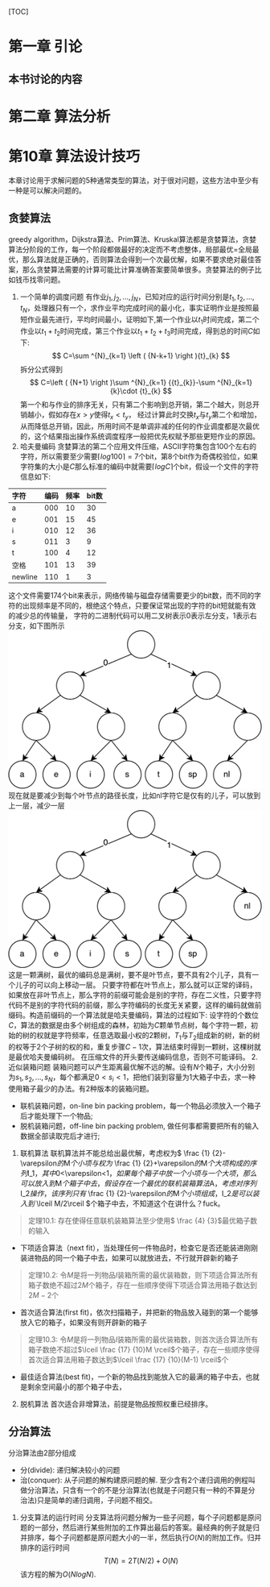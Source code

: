[TOC]
# 第一章 引论
## 本书讨论的内容

# 第二章 算法分析
# 第10章 算法设计技巧
本章讨论用于求解问题的5种通常类型的算法，对于很对问题，这些方法中至少有一种是可以解决问题的。
## 贪婪算法
greedy algorithm，Dijkstra算法、Prim算法、Kruskal算法都是贪婪算法，贪婪算法分阶段的工作，每一个阶段都做最好的决定而不考虑整体，局部最优=全局最优，那么算法就是正确的，否则算法会得到一个次最优解，如果不要求绝对最佳答案，那么贪婪算法需要的计算可能比计算准确答案要简单很多。贪婪算法的例子比如钱币找零问题。
1. 一个简单的调度问题
有作业$j_1,j_2,...,j_N$，已知对应的运行时间分别是$t_1,t_2,...,t_N$，处理器只有一个，求作业平均完成时间的最小化，事实证明作业是按照最短作业最先进行，平均时间最小，证明如下,第一个作业以$t_1$时间完成，第二个作业以$t_1+t_2$时间完成，第三个作业以$t_1+t_2+t_3$时间完成，得到总的时间$C$如下:
$$ C=\sum ^{N}_{k=1} \left ( {N-k+1} \right ){t}_{k} $$
拆分公式得到
$$ C=\left ( {N+1} \right )\sum ^{N}_{k=1} {{t}_{k}}-\sum ^{N}_{k=1} {k}\cdot {t}_{k} $$
第一个和与作业的排序无关，只有第二个影响到总开销，第二个越大，则总开销越小，假如存在$x>y$使得$t_x<t_y$，
经过计算此时交换$t_x$与$t_y$第二个和增加，从而降低总开销，因此，所用时间不是单调非减的任何的作业调度都是次最优的，这个结果指出操作系统调度程序一般把优先权赋予那些更短作业的原因。
2. 哈夫曼编码
贪婪算法的第二个应用文件压缩，ASCII字符集包含100个左右的字符，所以需要至少需要$⌈log 100⌉=7$个bit，第8个bit作为奇偶校验位，如果字符集的大小是$C$那么标准的编码中就需要$⌈log C⌉$个bit，假设一个文件的字符信息如下:

|字符|编码|频率|bit数|
|:---|:---|:---|:---|
|a|000|10|30|
|e|001|15|45|
|i|010|12|36|
|s|011|3|9|
|t|100|4|12|
|空格|101|13|39|
|newline|110|1|3|

这个文件需要174个bit来表示，网络传输与磁盘存储需要更少的bit数，而不同的字符的出现频率是不同的，根绝这个特点，只要保证常出现的字符的bit短就能有效的减少总的传输量，
字符的二进制代码可以用二叉树表示0表示左分支，1表示右分支，如下图所示
![字符二叉树](adtjava/trie-%E7%AC%AC%201%20%E9%A1%B5.drawio.png)
现在就是要减少到每个叶节点的路径长度，比如nl字符它是仅有的儿子，可以放到上一层，减少一层
![字符二叉树](adtjava/trie-%E7%AC%AC%202%20%E9%A1%B5.drawio.png)
这是一颗满树，最优的编码总是满树，要不是叶节点，要不具有2个儿子，具有一个儿子的可以向上移动一层。
只要字符都在叶节点上，那么就可以正常的译码，如果放在非叶节点上，那么字符的前缀可能会是别的字符，存在二义性，只要字符代码不是别的字符代码的前缀，那么字符编码的长度无关紧要，这样的编码就做前缀码。构造前缀码的一个算法就是哈夫曼编码，算法的过程如下:
设字符的个数位$C$，算法的数据是由多个树组成的森林，初始为$C$颗单节点树，每个字符一颗，初始的树的权就是字符频率，任意选取最小权的2颗树，$T_1$与$T_2$组成新的树，新的树的权等于2个子树的权的和，重复步骤$C-1$次，算法结束时得到一颗树，这棵树就是最优哈夫曼编码树。
在压缩文件的开头要传送编码信息，否则不可能译码。
2. 近似装箱问题
装箱问题可以产生距离最优解不远的解。设有$N$个箱子，大小分别为$s_1,s_2,...,s_N$，每个都满足$0<s_i<1$，把他们装到容量为1大箱子中去，求一种使用箱子最少的办法。有2种版本的装箱问题。

- 联机装箱问题，on-line bin packing problem，每一个物品必须放入一个箱子后才能处理下一个物品;
- 脱机装箱问题，off-line bin packing problem, 做任何事都需要把所有的输入数据全部读取完后才进行;
1. 联机算法
联机算法并不能总给出最优解，考虑权为$ \frac {1} {2}-\varepsilon$的$M$个小项与权为$ \frac {1} {2}+\varepsilon$的$M$个大项构成的序列$I_1$，其中$0<\varepsilon<1$，如果每个箱子中放一个小项与一个大项，那么可以放入到$M$个箱子中去，假设存在一个最优的联机装箱算法$A$，考虑对序列$I_2$操作，该序列只有$ \frac {1} {2}-\varepsilon$的$M$个小项组成，$I_2$是可以装入到$ \lceil M/2\rceil  $个箱子中去，不知道这个在讲什么？fuck。
> 定理10.1: 存在使得任意联机装箱算法至少使用$ \frac {4} {3}$最优箱子数的输入

- 下项适合算法（next fit），当处理任何一件物品时，检查它是否还能装进刚刚装进物品的同一个箱子中去，如果可以就放进去，不行就开辟新的箱子
> 定理10.2: 令$M$是将一列物品$I$装箱所需的最优装箱数，则下项适合算法所有箱子数绝不超过$2M$个箱子，存在一些顺序使得下项适合算法用箱子数达到$2M-2$个

- 首次适合算法(first fit)，依次扫描箱子，并把新的物品放入碰到的第一个能够放入它的箱子，如果没有则开辟新的箱子
> 定理10.3: 令$M$是将一列物品$I$装箱所需的最优装箱数，则首次适合算法所有箱子数绝不超过$\lceil \frac {17} {10}M \rceil$个箱子，存在一些顺序使得首次适合算法用箱子数达到$\lceil \frac {17} {10}(M-1) \rceil$个

- 最佳适合算法(best fit)，一个新的物品找到能放入它的最满的箱子中去，也就是剩余空间最小的那个箱子中去，
2. 脱机算法
首次适合非增算法，前提是物品按照权重已经排序。

## 分治算法
分治算法由2部分组成
- 分(divide): 递归解决较小的问题
- 治(conquer): 从子问题的解构建原问题的解.
至少含有2个递归调用的例程叫做分治算法，只含有一个的不是分治算法(也就是子问题只有一种的不算是分治法)只是简单的递归调用，子问题不相交。
1. 分支算法的运行时间
分支算法将问题分解为一些子问题，每个子问题都是原问题的一部分，然后进行某些附加的工作算出最后的答案。最经典的例子就是归并排序，每个子问题都是原问题大小的一半，然后执行$O(N)$的附加工作。归并排序的运行时间$$T(N)=2T(N/2)+O(N)$$该方程的解为$O(N logN)$.


